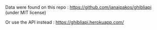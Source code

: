 Data were found on this repo : https://github.com/janaipakos/ghibliapi (under MIT license)

Or use the API instead : https://ghibliapi.herokuapp.com/